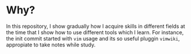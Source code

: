 # Why?
In this repository, I show gradually how I acquire skills in different fields at the time that I show how to use different tools which I learn. For instance, the init commit started with `vim` usage and its so useful pluggin `vimwiki`, appropiate to take notes while study.
